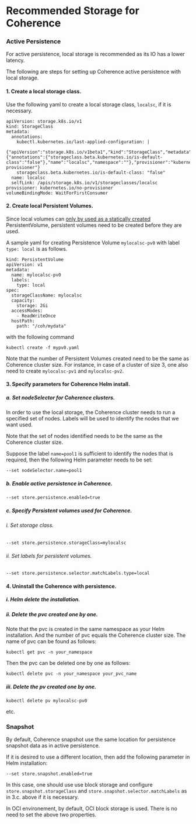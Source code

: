 # Recommended Storage for Coherence

### Active Persistence

For active persistence, local storage is recommended as its IO has a lower latency.

The following are steps for setting up Coherence active persistence with local storage.
#### 1. Create a local storage class.

Use the following yaml to create a local storage class, `localsc`, if it is necessary.

```
apiVersion: storage.k8s.io/v1
kind: StorageClass
metadata:
  annotations:
    kubectl.kubernetes.io/last-applied-configuration: |
      {"apiVersion":"storage.k8s.io/v1beta1","kind":"StorageClass","metadata":{"annotations":{"storageclass.beta.kubernetes.io/is-default-class":"false"},"name":"localsc","namespace":""},"provisioner":"kubernetes.io/no-provisioner"}
    storageclass.beta.kubernetes.io/is-default-class: "false"
  name: localsc
  selfLink: /apis/storage.k8s.io/v1/storageclasses/localsc
provisioner: kubernetes.io/no-provisioner
volumeBindingMode: WaitForFirstConsumer
``` 

#### 2. Create local Persistent Volumes.

Since local volumes can [only by used as a statically created](https://kubernetes.io/docs/concepts/storage/#local)
PersistentVolume, persistent volumes need to be created before they are used.

A sample yaml for creating Persistence Volume `mylocalsc-pv0` with label `type: local` is as follows. 

```
kind: PersistentVolume
apiVersion: v1
metadata:
  name: mylocalsc-pv0
  labels:
    type: local
spec:
  storageClassName: mylocalsc
  capacity:
    storage: 2Gi
  accessModes:
    - ReadWriteOnce
  hostPath:
    path: "/coh/mydata"
```

with the following command
```
kubectl create -f mypv0.yaml
```

Note that the number of Persistent Volumes created need to be the same as Coherence cluster size.
For instance, in case of a cluster of size 3, one also need to create `mylocalsc-pv1` and `mylocalsc-pv2`.

#### 3. Specify parameters for Coherence Helm install.

##### a. Set nodeSelector for Coherence clusters.
         
In order to use the local storage, the Coherence cluster needs to run a specified set
of nodes. Labels will be used to identify the nodes that we want used.

Note that the set of nodes identified needs to be the same as the Coherence cluster size.

Suppose the label `name=pool1` is sufficient to identify the nodes that is required,
then the following Helm parameter needs to be set:

```
--set nodeSelector.name=pool1
```

##### b. Enable active persistence in Coherence.

```
--set store.persistence.enabled=true 
```

##### c. Specify Persistent volumes used for Coherence.

###### i. Set storage class.

```
--set store.persistence.storageClass=mylocalsc
```

###### ii. Set labels for persistent volumes.
```
--set store.persistence.selector.matchLabels.type=local 
```

#### 4. Uninstall the Coherence with persistence.
##### i. Helm delete the installation.
##### ii. Delete the pvc created one by one.
Note that the pvc is created in the same namespace as your Helm installation.
And the number of pvc equals the Coherence cluster size.
The name of pvc can be found as follows:
```
kubectl get pvc -n your_namespace
```
Then the pvc can be deleted one by one as follows:
```
kubectl delete pvc -n your_namespace your_pvc_name
```

##### iii. Delete the pv created one by one.
```
kubectl delete pv mylocalsc-pv0
```
etc.


### Snapshot
By default, Coherence snapshot use the same location for persistence snapshot data as in active persistence.

If it is desired to use a different location, then add the following parameter in Helm installation:

```
--set store.snapshot.enabled=true
```

In this case, one should use use block storage and configure `store.snapshot.storageClass` 
and `store.snapshot.selector.matchLabels` as in 3.c. above if it is necessary.

In OCI environement, by default, OCI block storage is used. There is no need to set the above two properties.

